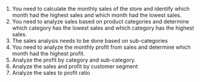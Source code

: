 1. You need to calculate the monthly sales of the store and identify which month had the 
highest sales and which month had the lowest sales.
2. You need to analyze sales based on product categories and determine which category has 
the lowest sales and which category has the highest sales.
3. The sales analysis needs to be done based on sub-categories
4. You need to analyze the monthly profit from sales and determine which month had the 
highest profit.
5. Analyze the profit by category and sub-category.
6. Analyze the sales and profit by customer segment
7. Analyze the sales to profit ratio
